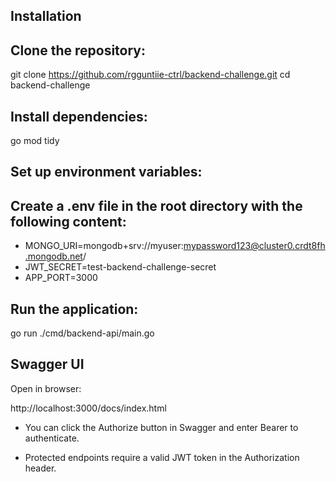 
## Installation

## Clone the repository:

git clone https://github.com/rgguntiie-ctrl/backend-challenge.git
cd backend-challenge


## Install dependencies:

go mod tidy


## Set up environment variables:

## Create a .env file in the root directory with the following content:

- MONGO_URI=mongodb+srv://myuser:mypassword123@cluster0.crdt8fh.mongodb.net/
- JWT_SECRET=test-backend-challenge-secret
- APP_PORT=3000


## Run the application:

go run ./cmd/backend-api/main.go

## Swagger UI
Open in browser:

http://localhost:3000/docs/index.html

- You can click the Authorize button in Swagger and enter Bearer <JWT token> to authenticate.

- Protected endpoints require a valid JWT token in the Authorization header.